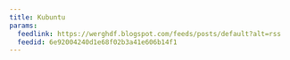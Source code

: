 ```yaml
---
title: Kubuntu
params:
  feedlink: https://werghdf.blogspot.com/feeds/posts/default?alt=rss
  feedid: 6e92004240d1e68f02b3a41e606b14f1
---
```


